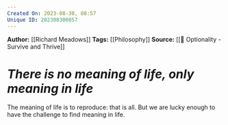 ```yaml
---
Created On: 2023-08-30, 08:57
Unique ID: 202308300857
---
```

**Author:** [[Richard Meadows]]
**Tags:** [[Philosophy]]
**Source:** [[📗 Optionality - Survive and Thrive]]
# *There is no meaning of life, only meaning in life*


The meaning of life is to reproduce: that is all. But we are lucky enough to have the challenge to find meaning in life.
